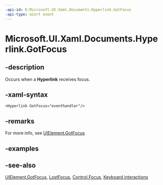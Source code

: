 ```yaml
---
-api-id: E:Microsoft.UI.Xaml.Documents.Hyperlink.GotFocus
-api-type: winrt event
---
```


<!-- Event syntax.
public event RoutedEventHandler GotFocus
-->

# Microsoft.UI.Xaml.Documents.Hyperlink.GotFocus

## -description
Occurs when a **Hyperlink** receives focus.

## -xaml-syntax
```xaml
<Hyperlink GotFocus="eventhandler"/>
```

## -remarks
For more info, see [UIElement.GotFocus](../microsoft.ui.xaml/uielement_gotfocus.md)


## -examples

## -see-also
[UIElement.GotFocus](../microsoft.ui.xaml/uielement_gotfocus.md), [LostFocus](hyperlink_lostfocus.md), [Control.Focus](/uwp/api/windows.ui.xaml.controls.control.focus(windows.ui.xaml.focusstate)), [Keyboard interactions](/windows/uwp/input-and-devices/keyboard-interactions)

